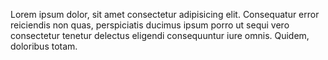 Lorem ipsum dolor, sit amet consectetur adipisicing elit. Consequatur error reiciendis non quas, perspiciatis ducimus ipsum porro ut sequi vero consectetur tenetur delectus eligendi consequuntur iure omnis. Quidem, doloribus totam.